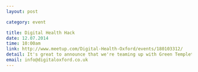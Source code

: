 ```yaml
---
layout: post

category: event

title: Digital Health Hack
date: 12.07.2014
time: 10:00am
link: http://www.meetup.com/Digital-Health-Oxford/events/180103312/
detail: It's great to announce that we're teaming up with Green Templeton College to put on our first Digital Health Hack. It's a two day event, to be held in the Launchpad at the Said Business School. It kicks off on Saturday 12th July at 10.30am, 'til late, and then starts again on Sunday 13th July at 9am, with presentations at 3pm and finishing with a drinks reception at 4pm.  
email: info@digitaloxford.co.uk
---
```

